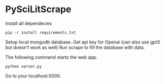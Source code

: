 # PySciLitScrape

Install all dependecies
```
pip -r install requirements.txt
```

Setup local mongodb database. 
Get api key for Openai (can also use gpt3 but doesn't work as well)
Run scrape to fill the database with data. 

The following command starts the web app. 

```
python server.py
```

Go to your localhost:5000.